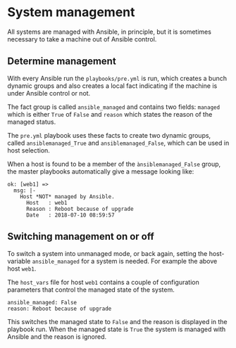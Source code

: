 # System management

All systems are managed with Ansible, in principle, but it is sometimes
necessary to take a machine out of Ansible control.

## Determine management

With every Ansible run the `playbooks/pre.yml` is run, which creates
a bunch dynamic groups and also creates a local fact indicating if the
machine is under Ansible control or not.

The fact group is called `ansible_managed` and contains two fields:
`managed` which is either `True` of `False` and `reason` which states
the reason of the managed status.

The `pre.yml` playbook uses these facts to create two dynamic groups, called
`ansiblemanaged_True` and `ansiblemanaged_False`, which can be used in
host selection.

When a host is found to be a member of the `ànsiblemanaged_False` group,
the master playbooks automatically give a message looking like:

```
ok: [web1] =>
  msg: |-
    Host *NOT* managed by Ansible.
      Host   : web1
      Reason : Reboot because of upgrade
      Date   : 2018-07-10 08:59:57
```

## Switching management on or off

To switch a system into unmanaged mode, or back again, setting the
host-variable `ansible_managed` for a system is needed. For example the
above host `web1`.

The `host_varѕ` file for host `web1` contains a couple of configuration
parameters that control the managed state of the system.

```
ansible_managed: False
reason: Reboot because of upgrade
```

This switches the managed state to `False` and the reason is displayed
in the playbook run. When the managed state is `True` the system is
managed with Ansible and the reason is ignored.
